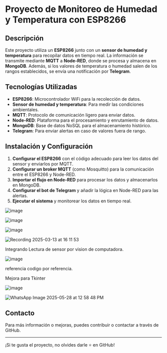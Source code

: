 # Proyecto de Monitoreo de Humedad y Temperatura con ESP8266

## Descripción
Este proyecto utiliza un **ESP8266** junto con un **sensor de humedad y temperatura** para recopilar datos en tiempo real. La información se transmite mediante **MQTT** a **Node-RED**, donde se procesa y almacena en **MongoDB**. Además, si los valores de temperatura o humedad salen de los rangos establecidos, se envía una notificación por **Telegram**.

## Tecnologías Utilizadas
- **ESP8266**: Microcontrolador WiFi para la recolección de datos.
- **Sensor de humedad y temperatura**: Para medir las condiciones ambientales.
- **MQTT**: Protocolo de comunicación ligero para enviar datos.
- **Node-RED**: Plataforma para el procesamiento y enrutamiento de datos.
- **MongoDB**: Base de datos NoSQL para el almacenamiento histórico.
- **Telegram**: Para enviar alertas en caso de valores fuera de rango.

## Instalación y Configuración
1. **Configurar el ESP8266** con el código adecuado para leer los datos del sensor y enviarlos por MQTT.
2. **Configurar un broker MQTT** (como Mosquitto) para la comunicación entre el ESP8266 y Node-RED.
3. **Importar el flujo en Node-RED** para procesar los datos y almacenarlos en MongoDB.
4. **Configurar el bot de Telegram** y añadir la lógica en Node-RED para las alertas.
5. **Ejecutar el sistema** y monitorear los datos en tiempo real.




![image](https://github.com/user-attachments/assets/0dfdc5bf-1358-4e80-8f51-62d52e3a7908)


![image](https://github.com/user-attachments/assets/fbf2cee7-082c-420b-9c4f-647a3865def8)


![image](https://github.com/user-attachments/assets/bb79e92f-d495-4ffe-8eb3-8e929e91f368)

![Recording 2025-03-13 at 16 11 53](https://github.com/user-attachments/assets/1f9686d7-f2dd-4663-8b4d-b0be9d4f4708)


Integrando Lectura de sensor por vision de computadora.

![image](https://github.com/user-attachments/assets/dccdfaf7-4782-465e-b431-add2006e5803)

referencia codigo por referencia.

Mejora para Tkinter

![image](https://github.com/user-attachments/assets/7266c7fe-bac8-4b9a-b758-67c4a1a16a28)

![WhatsApp Image 2025-05-28 at 12 58 48 PM](https://github.com/user-attachments/assets/a2685ccf-de90-4368-94e1-258d533bf255)


## Contacto
Para más información o mejoras, puedes contribuir o contactar a través de GitHub.

---
¡Si te gusta el proyecto, no olvides darle ⭐ en GitHub!


